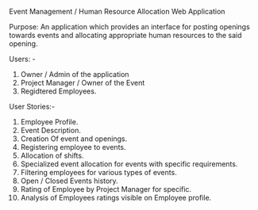 Event Management / Human Resource Allocation Web Application

Purpose: An application which provides an interface for posting openings towards events and allocating appropriate human resources to the said opening. 

Users: -
1.	Owner / Admin of the application
2.	Project Manager / Owner of the Event
3.	Regidtered Employees. 

User Stories:-
1.	Employee Profile.
2.	Event Description.
3.	Creation Of event and openings.
4.	Registering employee to events.
5.	Allocation of shifts.
6.	Specialized event allocation for events with specific requirements.
7.	Filtering employees for various types of events.
8.	Open / Closed Events history.
9.	Rating of Employee by Project Manager for specific.
10.	Analysis of Employees ratings visible on Employee profile.
